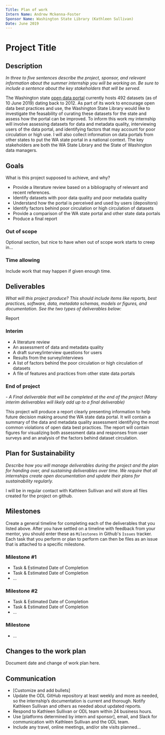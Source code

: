 ```yaml
---
Title: Plan of work
Intern Name: Andrew Mckenna-Foster
Sponsor Name: Washington State Library (Kathleen Sullivan)
Date: June 2019
---
```


# Project Title

## Description  
*In three to five sentences describe the project, sponsor, and relevant information about the summer internship you will be working on. Be sure to include a sentence about the key stakeholders that will be served.*

The Washington state [open data portal](https://data.wa.gov/browse?limitTo=datasets) currently hosts 492 datasets (as of 10 June 2019) dating back to 2012.  As part of its work to encourage open data best practices and use, the Washington State Library would like to investigate the feasability of curating these datasets for the state and assess how the portal can be improved.  To inform this work my internship will involve assessing datasets for data and metadata quality, interviewing users of the data portal, and identifying factors that may account for poor circulation or high use.  I will also collect information on data portals from other states to put the WA state portal in a national context.  The key stakeholders are both the WA State Library and the State of Washington data managers.

## Goals     
What is this project supposed to achieve, and why?

- Provide a literature review based on a bibliography of relevant and recent references. 
- Identify datasets with poor data quality and poor metadata quality
- Understand how the portal is perceived and used by users  (depositors)
- Identify factors behind poor circulation or high circulation of datasets
- Provide a comparison of the WA state portal and other state data portals
- Produce a final report

### Out of scope
Optional section, but nice to have when out of scope work starts to creep in...  

### Time allowing
Include work that may happen if given enough time.

## Deliverables    
*What will this project produce? This should include items like reports, best practices, software, data, metadata schemas, models or figures, and documentation. See the two types of deliverables below:*

Report
 

### Interim     
- A literature review 
- An assessment of data and metadata quality
- A draft survey/interview questions for users
- Results from the survey/interviews
- A list of factors behind the poor circulation or high circulation of datasets
- A file of features and practices from other state data portals

### End of project
*- A Final deliverable that will be completed at the end of the project (Many interim deliverables will likely add up to a final deliverable)*

This project will produce a report clearly presenting information to help future decision making around the WA state data portal.  It will contain a summary of the data and metadata quality assessment identifying the most common violations of open data best practices.  The report will contain figures for visualizing both assessment data and responses from user surveys and an analysis of the factors behind dataset circulation. 


## Plan for Sustainability       
*Describe how you will manage deliverables during the project and the plan for handing over, and sustaining deliverables over time. We require that all internships create open documentation and update their plans for sustainability regularly.*

I will be in regular contact with Kathleen Sullivan and will store all files created for the project on github. 

## Milestones    
Create a general timeline for completing each of the deliverables that you listed above. After you have settled on a timeline with feedback from your mentor, you should enter these as `Milestones` in Github's `Issues` tracker. Each task that you perform or plan to perform can then be files as an issue that is attached to a specific milestone.

### Milestone #1
- Task & Estimated Date of Completion
- Task & Estimated Date of Completion
- ...
### Milestone #2
- Task & Estimated Date of Completion
- Task & Estimated Date of Completion
- ...
### Milestone #
- ...

## Changes to the work plan
Document date and change of work plan here.

## Communication

- [Customize and add bullets]
- Update the ODL GitHub repository at least weekly and more as needed, so the internship’s documentation is current and thorough. Notify Kathleen Sullivan and others as needed about updated reports.
- Respond to Kathleen Sullivan or ODL team within 24 business hours.
- Use [platforms determined by intern and sponsor], email, and Slack for communication with Kathleen Sullivan and the ODL team.
- Include any travel, online meetings, and/or site visits planned...
